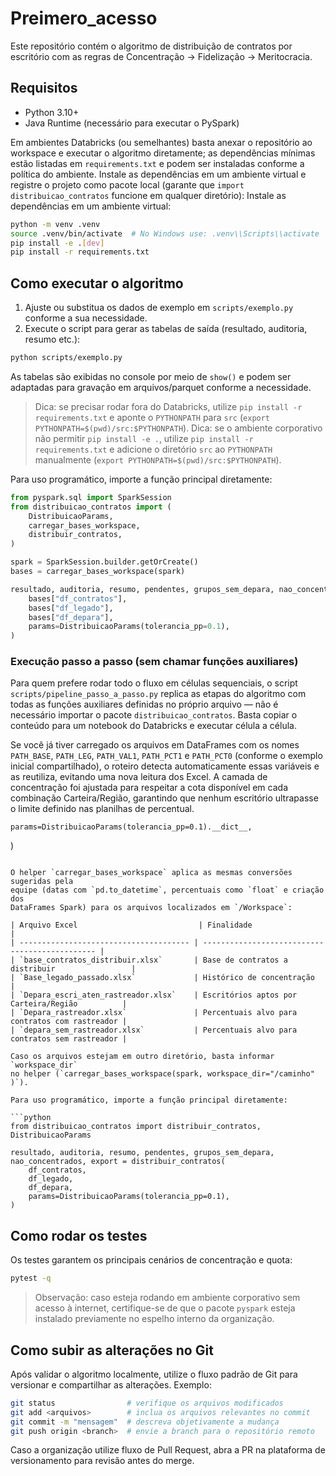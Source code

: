 # Preimero_acesso

Este repositório contém o algoritmo de distribuição de contratos por escritório com as regras de Concentração → Fidelização → Meritocracia.

## Requisitos

- Python 3.10+
- Java Runtime (necessário para executar o PySpark)

Em ambientes Databricks (ou semelhantes) basta anexar o repositório ao
workspace e executar o algoritmo diretamente; as dependências mínimas estão
listadas em `requirements.txt` e podem ser instaladas conforme a política do
ambiente.
Instale as dependências em um ambiente virtual e registre o projeto como pacote
local (garante que `import distribuicao_contratos` funcione em qualquer diretório):
Instale as dependências em um ambiente virtual:

```bash
python -m venv .venv
source .venv/bin/activate  # No Windows use: .venv\\Scripts\\activate
pip install -e .[dev]
pip install -r requirements.txt
```

## Como executar o algoritmo

1. Ajuste ou substitua os dados de exemplo em `scripts/exemplo.py` conforme a sua necessidade.
2. Execute o script para gerar as tabelas de saída (resultado, auditoria, resumo etc.):

```bash
python scripts/exemplo.py
```

As tabelas são exibidas no console por meio de `show()` e podem ser adaptadas para gravação em arquivos/parquet conforme a necessidade.

> Dica: se precisar rodar fora do Databricks, utilize `pip install -r requirements.txt`
> e aponte o `PYTHONPATH` para `src` (`export PYTHONPATH=$(pwd)/src:$PYTHONPATH`).
> Dica: se o ambiente corporativo não permitir `pip install -e .`, utilize `pip install -r requirements.txt` e adicione o diretório `src`
> ao `PYTHONPATH` manualmente (`export PYTHONPATH=$(pwd)/src:$PYTHONPATH`).

Para uso programático, importe a função principal diretamente:

```python
from pyspark.sql import SparkSession
from distribuicao_contratos import (
    DistribuicaoParams,
    carregar_bases_workspace,
    distribuir_contratos,
)

spark = SparkSession.builder.getOrCreate()
bases = carregar_bases_workspace(spark)

resultado, auditoria, resumo, pendentes, grupos_sem_depara, nao_concentrados, export = distribuir_contratos(
    bases["df_contratos"],
    bases["df_legado"],
    bases["df_depara"],
    params=DistribuicaoParams(tolerancia_pp=0.1),
)
```

### Execução passo a passo (sem chamar funções auxiliares)

Para quem prefere rodar todo o fluxo em células sequenciais, o script
`scripts/pipeline_passo_a_passo.py` replica as etapas do algoritmo com todas as
funções auxiliares definidas no próprio arquivo — não é necessário importar o
pacote `distribuicao_contratos`. Basta copiar o conteúdo para um notebook do
Databricks e executar célula a célula.

Se você já tiver carregado os arquivos em DataFrames com os nomes
`PATH_BASE`, `PATH_LEG`, `PATH_VAL1`, `PATH_PCT1` e `PATH_PCT0` (conforme o
exemplo inicial compartilhado), o roteiro detecta automaticamente essas
variáveis e as reutiliza, evitando uma nova leitura dos Excel. A camada de
concentração foi ajustada para respeitar a cota disponível em cada combinação
Carteira/Região, garantindo que nenhum escritório ultrapasse o limite definido
nas planilhas de percentual.

    params=DistribuicaoParams(tolerancia_pp=0.1).__dict__,
)
```

O helper `carregar_bases_workspace` aplica as mesmas conversões sugeridas pela
equipe (datas com `pd.to_datetime`, percentuais como `float` e criação dos
DataFrames Spark) para os arquivos localizados em `/Workspace`:

| Arquivo Excel                           | Finalidade                                     |
| -------------------------------------- | ---------------------------------------------- |
| `base_contratos_distribuir.xlsx`       | Base de contratos a distribuir                 |
| `Base_legado_passado.xlsx`             | Histórico de concentração                      |
| `Depara_escri_aten_rastreador.xlsx`    | Escritórios aptos por Carteira/Região          |
| `Depara_rastreador.xlsx`               | Percentuais alvo para contratos com rastreador |
| `depara_sem_rastreador.xlsx`           | Percentuais alvo para contratos sem rastreador |

Caso os arquivos estejam em outro diretório, basta informar `workspace_dir`
no helper (`carregar_bases_workspace(spark, workspace_dir="/caminho" )`).

Para uso programático, importe a função principal diretamente:

```python
from distribuicao_contratos import distribuir_contratos, DistribuicaoParams

resultado, auditoria, resumo, pendentes, grupos_sem_depara, nao_concentrados, export = distribuir_contratos(
    df_contratos,
    df_legado,
    df_depara,
    params=DistribuicaoParams(tolerancia_pp=0.1),
)
```

## Como rodar os testes

Os testes garantem os principais cenários de concentração e quota:

```bash
pytest -q
```

> Observação: caso esteja rodando em ambiente corporativo sem acesso à internet, certifique-se de que o pacote `pyspark` esteja instalado previamente no espelho interno da organização.

## Como subir as alterações no Git

Após validar o algoritmo localmente, utilize o fluxo padrão de Git para versionar e compartilhar as alterações. Exemplo:

```bash
git status                # verifique os arquivos modificados
git add <arquivos>        # inclua os arquivos relevantes no commit
git commit -m "mensagem"  # descreva objetivamente a mudança
git push origin <branch>  # envie a branch para o repositório remoto
```

Caso a organização utilize fluxo de Pull Request, abra a PR na plataforma de versionamento para revisão antes do merge.

